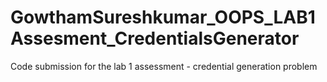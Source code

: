 # GowthamSureshkumar_OOPS_LAB1Assesment_CredentialsGenerator
Code submission for the lab 1 assessment - credential generation problem
